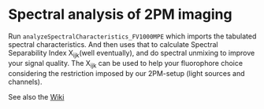 # Spectral analysis of 2PM imaging

Run <code>analyzeSpectralCharacteristics_FV1000MPE</code> which imports the tabulated spectral characteristics. And then uses that to calculate Spectral Separability Index X<sub>ijk</sub>(well eventually), and do spectral unmixing to improve your signal quality. The X<sub>ijk</sub> can be used to help your fluorophore choice considering the restriction imposed by our 2PM-setup (light sources and channels).

See also the <a href="https://github.com/petteriTeikari/spectralSeparability/wiki">Wiki</a>
